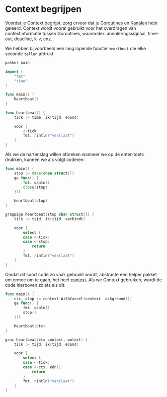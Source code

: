 # Context begrijpen

Voordat je Context begrijpt, zorg ervoor dat je [Goroutines](https://tour.golang.org/concurrency/1) en [Kanalen](https://tour.golang.org/concurrency/2) hebt geleerd. Context wordt vooral gebruikt voor het overdragen van contextinformatie tussen Goroutines, waaronder: annuleringssignaal, time-out, deadline, k-v, enz.

We hebben bijvoorbeeld een lang lopende functie `heartbeat` die elke seconde `tellen` afdrukt:

```go
pakket main

import (
    "fmt"
    "time"
)

func main() {
    heartbeat()
}

func heartbeat() {
    tick := time. ik(tijd. econd)

    voor {
        <-tick
        fmt. rintln("verslaat")
    }
}
```

Als we de hartenslag willen afbreken wanneer we op de enter-toets drukken, kunnen we als volgt coderen:

```go
func main() {
    stop := make(chan struct{})
    ga func() {
        fmt. canln()
        close(stop)
    }()

    heartbeat(stop)
}

grappige heartbeat(stop chan struct{}) {
    tick := tijd. ik(tijd. verbindt)

    voor {
        select {
        case <-tick:
        case <-stop:
            return
        }
        fmt. rintln("verslaat")
    }
}
```

Omdat dit soort code zo vaak gebruikt wordt, abstracte een helper pakket om ermee om te gaan, het heet [context](https://golang.org/pkg/context/). Als we Context gebruiken, wordt de code hierboven zoiets als dit:

```go
func main() {
    ctx, stop := context.WithCancel(context. ackground())
    ga func() {
        fmt. canln()
        stop()
    }()

    heartbeat(ctx)
}

grac heartbeat(ctx context. ontext) {
    tick := tijd. ik(tijd. econd)

    voor {
        select {
        case <-tick:
        case <-ctx. één():
            return
        }
        fmt. rintln("verslaat")
    }
}
```
